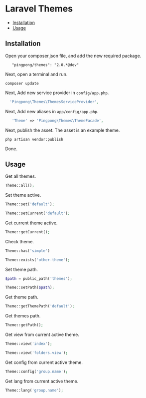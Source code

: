 Laravel Themes
===============

- [Installation](#installation)
- [Usage](#usage)

<a name="installation"></a>
## Installation

Open your composer.json file, and add the new required package.
```
   "pingpong/themes": "2.0.*@dev"
```
Next, open a terminal and run.
```
composer update
```

Next, Add new service provider in `config/app.php`.

```php
  'Pingpong\Themes\ThemesServiceProvider',
```

Next, Add new aliases in `app/config/app.php`.

```php
   'Theme' => 'Pingpong\Themes\ThemeFacade',
```

Next, publish the asset. The asset is an example theme.
```
php artisan vendor:publish
```

Done.

<a name="usage"></a>
## Usage

Get all themes.
```php
Theme::all();
```

Set theme active.
```php
Theme::set('default');

Theme::setCurrent('default');
```

Get current theme active.
```php
Theme::getCurrent();
```

Check theme.
```php
Theme::has('simple')

Theme::exists('other-theme');
```

Set theme path.
```php
$path = public_path('themes');

Theme::setPath($path);
```

Get theme path.
```php
Theme::getThemePath('default');
```

Get themes path.
```php
Theme::getPath();
```

Get view from current active theme.
```php
Theme::view('index');

Theme::view('folders.view');
```

Get config from current active theme.
```php
Theme::config('group.name');
```

Get lang from current active theme.
```php
Theme::lang('group.name');
```